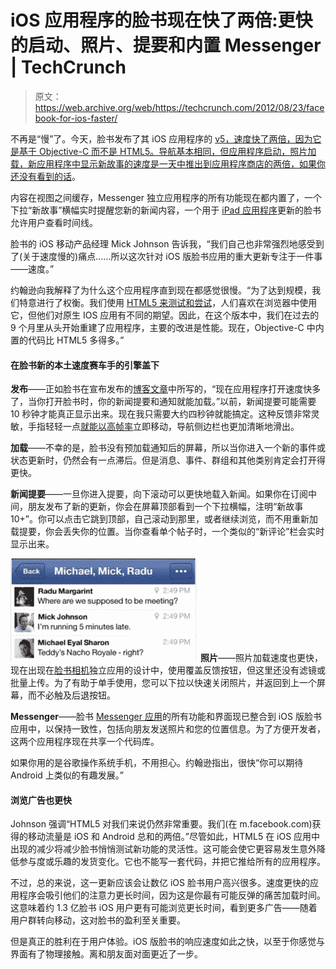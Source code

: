# iOS 应用程序的脸书现在快了两倍:更快的启动、照片、提要和内置 Messenger | TechCrunch

> 原文：<https://web.archive.org/web/https://techcrunch.com/2012/08/23/facebook-for-ios-faster/>

不再是“慢”了。今天，脸书发布了其 iOS 应用程序的 [v5，速度快了两倍，因为它是基于 Objective-C 而不是 HTML5。导航基本相同，但应用程序启动，照片加载，新应用程序中显示新故事的速度是一天中推出到应用程序商店的两倍](https://web.archive.org/web/20230314074141/http://itunes.apple.com/us/app/facebook/id284882215?mt=8)[，如果你还没有看到的话](https://web.archive.org/web/20230314074141/http://itunes.apple.com/us/app/facebook/id284882215?mt=8)。

内容在视图之间缓存，Messenger 独立应用程序的所有功能现在都内置了，一个下拉“新故事”横幅实时提醒您新的新闻内容，一个用于 [iPad 应用程序](https://web.archive.org/web/20230314074141/http://itunes.apple.com/us/app/facebook/id284882215?mt=8)更新的脸书允许用户查看时间线。

脸书的 iOS 移动产品经理 Mick Johnson 告诉我，“我们自己也非常强烈地感受到了(关于速度慢的)痛点……所以这次针对 iOS 版脸书应用的重大更新专注于一件事——速度。”

约翰逊向我解释了为什么这个应用程序直到现在都感觉很慢。“为了达到规模，我们特意进行了权衡。我们使用 [HTML5 来测试和尝试](https://web.archive.org/web/20230314074141/https://www.facebook.com/notes/facebook-engineering/under-the-hood-rebuilding-facebook-for-ios/10151036091753920)，人们喜欢在浏览器中使用它，但他们对原生 IOS 应用有不同的期望。因此，在这个版本中，我们在过去的 9 个月里从头开始重建了应用程序，主要的改进是性能。现在，Objective-C 中内置的代码比 HTML5 多得多。”

#### 在脸书新的本土速度赛车手的引擎盖下

**发布**——正如脸书在宣布发布的[博客文章](https://web.archive.org/web/20230314074141/http://newsroom.fb.com/News/A-Faster-Facebook-for-iOS-1b4.aspx)中所写的，“现在应用程序打开速度快多了，当你打开脸书时，你的新闻提要和通知就能加载。”以前，新闻提要可能需要 10 秒钟才能真正显示出来。现在我只需要大约四秒钟就能搞定。这种反馈非常灵敏，手指轻轻一点[就能以高帧率](https://web.archive.org/web/20230314074141/https://www.facebook.com/notes/facebook-engineering/under-the-hood-rebuilding-facebook-for-ios/10151036091753920)立即移动，导航侧边栏也更加清晰地滑出。

**加载**——不幸的是，脸书没有预加载通知后的屏幕，所以当你进入一个新的事件或状态更新时，仍然会有一点滞后。但是消息、事件、群组和其他类别肯定会打开得更快。

**新闻提要**——一旦你进入提要，向下滚动可以更快地载入新闻。如果你在订阅中间，朋友发布了新的更新，你会在屏幕顶部看到一个下拉横幅，注明“新故事 10+”。你可以点击它跳到顶部，自己滚动到那里，或者继续浏览，而不用重新加载提要，你会丢失你的位置。当你查看单个帖子时，一个类似的“新评论”栏会实时显示出来。

![](img/dd299f1a73f1e4f6a049a4cc4192db6f.png "Facbook Messenger in iOS App Features") **照片**——照片加载速度也更快，现在出现在[脸书相机](https://web.archive.org/web/20230314074141/https://techcrunch.com/2012/05/24/facebook-camera/)独立应用的设计中，使用覆盖反馈按钮，但这里还没有滤镜或批量上传。为了有助于单手使用，您可以下拉以快速关闭照片，并返回到上一个屏幕，而不必触及后退按钮。

**Messenger**——脸书 [Messenger 应用](https://web.archive.org/web/20230314074141/https://techcrunch.com/2012/05/04/facebook-messenger-read-receipts/)的所有功能和界面现已整合到 iOS 版脸书应用中，以保持一致性，包括向朋友发送照片和您的位置信息。为了方便开发者，这两个应用程序现在共享一个代码库。

如果你用的是谷歌操作系统手机，不用担心。约翰逊指出，很快“你可以期待 Android 上类似的有趣发展。”

#### 浏览广告也更快

Johnson 强调“HTML5 对我们来说仍然非常重要。我们(在 m.facebook.com)获得的移动流量是 iOS 和 Android 总和的两倍。”尽管如此，HTML5 在 iOS 应用中出现的减少将减少脸书悄悄测试新功能的灵活性。这可能会使它更容易发生意外降低参与度或乐趣的发货变化。它也不能写一套代码，并把它推给所有的应用程序。

不过，总的来说，这一更新应该会让数亿 iOS 脸书用户高兴很多。速度更快的应用程序会吸引他们的注意力更长时间，因为这是你最有可能反弹的痛苦加载时间。这意味着约 1.3 亿脸书 iOS 用户更有可能浏览更长时间，看到更多广告——随着用户群转向移动，这对脸书的盈利至关重要。

但是真正的胜利在于用户体验。iOS 版脸书的响应速度如此之快，以至于你感觉与界面有了物理接触。离和朋友面对面更近了一步。